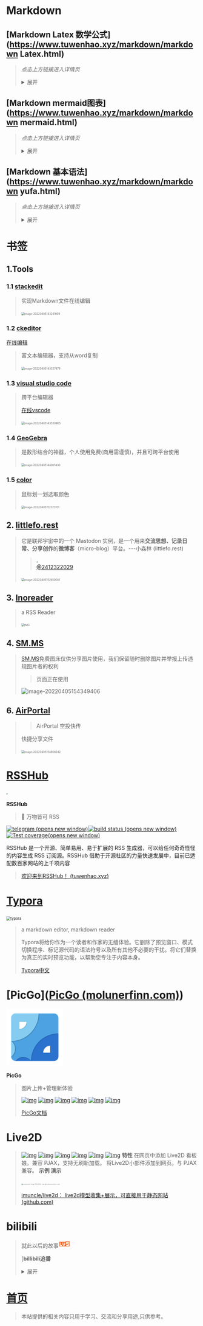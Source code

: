 # Markdown

## [Markdown Latex 数学公式](https://www.tuwenhao.xyz/markdown/markdown Latex.html)

>  *点击上方链接进入详情页* 
>
>  <details>
>  <summary>展开</summary>
>  <iframe  
>  height=400 
>  src="https://www.tuwenhao.xyz/markdown/markdown%20Latex.html"  
>  frameborder=0  
>  allowfullscreen>
>  </iframe>
>  </details>

## [Markdown mermaid图表](https://www.tuwenhao.xyz/markdown/markdown mermaid.html)

>*点击上方链接进入详情页* 
>
><details>
><summary>展开</summary>
><iframe  
>height=400 
>src="https://www.tuwenhao.xyz/markdown/markdown%20mermaid.html"  
>frameborder=0  
>allowfullscreen>
></iframe>
></details>

## [Markdown 基本语法](https://www.tuwenhao.xyz/markdown/markdown yufa.html)

>*点击上方链接进入详情页* 
>
><details>
><summary>展开</summary>
><iframe  
>height=400 
>src="https://www.tuwenhao.xyz/markdown/markdown%20yufa.html"  
>frameborder=0  
>allowfullscreen>
></iframe>
></details>

# 书签

## 1.Tools

### 1.1 [stackedit](https://stackedit.io/app#)

> 实现Markdown文件在线编辑
>
> <img src="https://s2.loli.net/2022/04/05/LjDWa9sZQ21I8mi.png" alt="image-20220405143241699" style="zoom:50%;" />

### 1.2 [ckeditor](https://ckeditor.com/)

[在线编辑](https://kz16.top/ckeditor/)

> 富文本编辑器，支持从word复制
>
> <img src="https://s2.loli.net/2022/04/05/eWP3toqMFpgfu2n.png" alt="image-20220405143327479" style="zoom:50%;" />

### 1.3 [visual studio code](https://code.visualstudio.com/)

> 跨平台编辑器
>
> [在线vscode](https://vscode.dev/)
>
> <img src="https://s2.loli.net/2022/04/05/BGacUV8pqbuH9Wk.png" alt="image-20220405143530965" style="zoom:50%;" />

### 1.4 [GeoGebra](https://www.geogebra.org/)

> 是数形结合的神器，个人使用免费(商用需谨慎)，并且可跨平台使用
>
> <img src="https://s2.loli.net/2022/04/05/37f6zoSBtWJx2qu.png" alt="image-20220405144001430" style="zoom:50%;" />

### 1.5 [color](http://color.aurlien.net/)

> 鼠标划一划选取颜色
>
> <img src="https://s2.loli.net/2022/04/05/dePuJFZ6ApCWnya.png" alt="image-20220405152321701" style="zoom:50%;" />

## 2. [littlefo.rest](https://littlefo.rest/about/more)

>它是联邦宇宙中的一个 Mastodon 实例，是一个用来**交流思想、记录日常、分享创作**的**微博客**（micro-blog）平台。---小森林 (littlefo.rest)
>
>> <img src="https://s3.mashiro.top/mstdn/accounts/avatars/107/800/855/482/994/770/original/87853aee3b3156ee.jpeg" style="zoom:25%;" /><br>[@2412322029](https://littlefo.rest/web/@2412322029)
>
><img src="https://s2.loli.net/2022/04/05/oAitOfEJgNv6dLc.png" alt="image-20220405152650001" style="zoom:50%;" />

## 3. [Inoreader ](https://www.innoreader.com)

> a RSS Reader
>
> <img src="https://s2.loli.net/2022/04/05/QVXrZxScRtFGlCK.png" alt="IMG" style="zoom:50%;" />

## 4. [ SM.MS](https://sm.ms/)

> [SM.MS](https://sm.ms/)免费图床仅供分享图片使用，我们保留随时删除图片并举报上传违规图片者的权利
>
> > 页面正在使用
>
> ![image-20220405154349406](https://s2.loli.net/2022/04/05/HmE46GUiFIoeyPz.png)

## 6. [AirPortal ](https://airportal.cn/)

> > AirPortal 空投快传
> >
>  快捷分享文件
>
> <img src="https://s2.loli.net/2022/04/05/R95M48OhI6ycJrq.png" alt="image-20220405154608242" style="zoom:50%;" />

#  [RSSHub](https://docs.rsshub.app/)

<img src="https://i.loli.net/2019/04/23/5cbeb7e41414c.png" style="zoom:25%;" />

**RSSHub**

> 🍰 万物皆可 RSS

[![telegram](https://img.shields.io/badge/chat-telegram-brightgreen.svg?style=flat-square) (opens new window)](https://t.me/rsshub)[![build status](https://img.shields.io/travis/DIYgod/RSSHub/master.svg?style=flat-square) (opens new window)](https://travis-ci.org/DIYgod/RSSHub)[![Test coverage](https://img.shields.io/codecov/c/github/DIYgod/RSSHub.svg?style=flat-square)(opens new window)](https://codecov.io/github/DIYgod/RSSHub?branch=master)

RSSHub 是一个开源、简单易用、易于扩展的 RSS 生成器，可以给任何奇奇怪怪的内容生成 RSS 订阅源。RSSHub 借助于开源社区的力量快速发展中，目前已适配数百家网站的上千项内容

>[欢迎来到RSSHub！ (tuwenhao.xyz)](http://rss.tuwenhao.xyz:1200/)

# [Typora](https://typora.io/)

<img src="https://www.typora.io/img/icon_256x256.png" alt="typora" style="zoom: 67%;" />

> a markdown editor, markdown reader
>
> Typora将给你作为一个读者和作家的无缝体验。它删除了预览窗口、模式切换程序、标记源代码的语法符号以及所有其他不必要的干扰。将它们替换为真正的实时预览功能，以帮助您专注于内容本身。
>
> [Typora中文](https://www.typora.net/)

# [PicGo]([PicGo (molunerfinn.com)](https://molunerfinn.com/PicGo/))

![img](https://raw.githubusercontent.com/Molunerfinn/test/master/picgo/New%20LOGO-150.png)

**PicGo**

> 图片上传+管理新体验
>
> [![img](https://img.shields.io/badge/code%20style-standard-green.svg?style=flat-square)](https://github.com/Molunerfinn/PicGo/actions) [![img](https://github.com/Molunerfinn/PicGo/workflows/Build/badge.svg)](https://github.com/Molunerfinn/PicGo/actions) [![img](https://img.shields.io/github/downloads/Molunerfinn/PicGo/total.svg?style=flat-square)](https://github.com/Molunerfinn/PicGo/releases) [![img](https://img.shields.io/github/release/Molunerfinn/PicGo.svg?style=flat-square)](https://github.com/Molunerfinn/PicGo/releases/latest) [![img](https://img.shields.io/badge/picgo-convention-blue.svg?style=flat-square)](https://github.com/PicGo/bump-version) [![img](https://img.shields.io/badge/gitter-join%20chat%20%E2%86%92-66ae93.svg?style=flat-square)](https://gitter.im/picgo-all/PicGo?utm_source=share-link&utm_medium=link&utm_campaign=share-link)
>
> [PicGo文档](https://picgo.github.io/PicGo-Doc/zh/)

# Live2D 

> [![img](https://camo.githubusercontent.com/7998890254268d8ed476c9f66d3fa59d21dd354d2090036083c82af4cda2a0eb/68747470733a2f2f666f7274686562616467652e636f6d2f696d616765732f6261646765732f6275696c742d776974682d6c6f76652e737667)](https://camo.githubusercontent.com/7998890254268d8ed476c9f66d3fa59d21dd354d2090036083c82af4cda2a0eb/68747470733a2f2f666f7274686562616467652e636f6d2f696d616765732f6261646765732f6275696c742d776974682d6c6f76652e737667) [![img](https://camo.githubusercontent.com/897aaf91c01b0ed99f2021be8b8e4c6b38659d4012a81de2fafab52f8ed66a41/68747470733a2f2f666f7274686562616467652e636f6d2f696d616765732f6261646765732f757365732d68746d6c2e737667)](https://camo.githubusercontent.com/897aaf91c01b0ed99f2021be8b8e4c6b38659d4012a81de2fafab52f8ed66a41/68747470733a2f2f666f7274686562616467652e636f6d2f696d616765732f6261646765732f757365732d68746d6c2e737667) [![img](https://camo.githubusercontent.com/7b6afe1f2d53ebebe20cfd56eec4b3bcdca275a5668951bec31dda5cff166983/68747470733a2f2f666f7274686562616467652e636f6d2f696d616765732f6261646765732f6d6164652d776974682d6a6176617363726970742e737667)](https://camo.githubusercontent.com/7b6afe1f2d53ebebe20cfd56eec4b3bcdca275a5668951bec31dda5cff166983/68747470733a2f2f666f7274686562616467652e636f6d2f696d616765732f6261646765732f6d6164652d776974682d6a6176617363726970742e737667) [![img](https://camo.githubusercontent.com/713fc830c948c99606b626b98171039046b63135c60dd9b19272c37c062b1e8b/68747470733a2f2f666f7274686562616467652e636f6d2f696d616765732f6261646765732f636f6e7461696e732d6361742d676966732e737667)](https://camo.githubusercontent.com/713fc830c948c99606b626b98171039046b63135c60dd9b19272c37c062b1e8b/68747470733a2f2f666f7274686562616467652e636f6d2f696d616765732f6261646765732f636f6e7461696e732d6361742d676966732e737667) [![img](https://camo.githubusercontent.com/3ea6984b7fbdb3795b2fef76ad8c97900ede538a05fe17af47a15ec34b6d3d3e/68747470733a2f2f666f7274686562616467652e636f6d2f696d616765732f6261646765732f706f77657265642d62792d656c6563747269636974792e737667)](https://camo.githubusercontent.com/3ea6984b7fbdb3795b2fef76ad8c97900ede538a05fe17af47a15ec34b6d3d3e/68747470733a2f2f666f7274686562616467652e636f6d2f696d616765732f6261646765732f706f77657265642d62792d656c6563747269636974792e737667) [![img](https://camo.githubusercontent.com/d254c8ec57078422bc2486574129b1572e7a9d3a1987c444edb87a200aceb05a/68747470733a2f2f666f7274686562616467652e636f6d2f696d616765732f6261646765732f6d616b65732d70656f706c652d736d696c652e737667)](https://camo.githubusercontent.com/d254c8ec57078422bc2486574129b1572e7a9d3a1987c444edb87a200aceb05a/68747470733a2f2f666f7274686562616467652e636f6d2f696d616765732f6261646765732f6d616b65732d70656f706c652d736d696c652e737667)
> **特性**
> 在网页中添加 Live2D 看板娘。兼容 PJAX，支持无刷新加载。
> 将Live2D小部件添加到网页。与 PJAX 兼容。
> **示例 演示**
>
> <img src="https://raw.githubusercontent.com/stevenjoezhang/live2d-widget/master/assets/screenshot-3.png" alt="screenshot-3.png (694×694) (raw.githubusercontent.com)" style="zoom:25%;" />
>
> [imuncle/live2d： live2d模型收集+展示，可直接用于静态网站 (github.com)](https://github.com/imuncle/live2d)

# bilibili

>
>
><div><span id="h-name">就此以后的故事</span><span id="h-ceritification" class="icon"></span><span id="h-gender" class="icon gender male"></span><a href="//www.bilibili.com/html/help.html#k" target="_blank" class="h-level m-level"><svg t="1641540971221" viewBox="0 0 1901 1024" version="1.1" xmlns="http://www.w3.org/2000/svg" p-id="3057" width="30" height="20" class="icon"><path d="M154.916571 169.691429h1609.142858v707.364571h-1609.142858z" fill="#FFFFFF" p-id="3058"></path><path d="M1779.565714 73.142857c24.795429 0 49.590857 24.722286 43.446857 49.444572v747.446857a48.859429 48.859429 0 0 1-49.590857 49.371428H144.603429a48.786286 48.786286 0 0 1-49.590858-49.371428V209.042286c0-24.722286 18.578286-49.444571 49.590858-49.444572h1021.805714v-37.010285c0-24.722286 18.578286-49.444571 49.517714-49.444572h563.565714zM733.037714 264.630857h-49.590857c-18.578286 0-37.156571 18.578286-37.156571 37.083429v302.665143c0 12.507429 0 31.232 6.217143 37.083428l173.348571 172.909714c11.044571 10.971429 36.790857 12.214857 42.349714 12.434286h1.024s31.012571 0 43.373715-12.434286l185.782857-172.909714c6.217143-6.217143 6.217143-18.505143 6.217143-30.866286V307.858286c0-18.505143-18.578286-37.010286-37.156572-37.010286h-49.517714c-18.651429 0-37.156571 18.505143-37.156572 37.010286v277.942857l-105.325714 105.033143-105.325714-104.96V301.714286c0-18.505143-18.505143-37.083429-37.083429-37.083429z m-445.952 0h-49.517714c-18.578286 0-37.156571 18.578286-37.156571 37.083429v488.009143c0 18.505143 18.578286 37.010286 37.156571 37.010285h297.252571c18.578286 0 37.156571-18.505143 37.156572-37.010285v-49.444572c0-18.578286-18.578286-37.083429-37.156572-37.083428H324.242286v-401.554286c0-18.432-18.578286-37.010286-37.156572-37.010286z m1399.661715-92.672h-384c-18.578286 0-37.083429 18.505143-37.083429 37.010286v315.026286c0 18.578286 18.505143 37.083429 37.083429 37.083428h297.252571v142.116572h-297.252571c-18.578286 0-37.083429 18.432-37.083429 37.010285v49.444572c0 18.505143 18.505143 37.083429 37.083429 37.083428h384c18.578286 0 37.156571-18.578286 37.156571-37.083428V474.624c0-18.505143-18.578286-37.083429-37.156571-37.083429h-297.179429V301.641143h297.179429c18.578286 0 37.156571-18.505143 37.156571-37.083429v-55.588571c0-18.505143-18.578286-37.010286-37.156571-37.010286z" fill="#EE672A" p-id="3059" class="bg"></path></svg></a></div></div></div></div>
>
>[**billibili追番**
>
><details>
><summary>展开</summary>
><iframe  
>height=400 
>width=600
>src="https://www.tuwenhao.xyz/markdown/1.html"  
>frameborder=0  
>allowfullscreen>
></iframe>
></details>

# [首页](https://www.tuwenhao.xyz)

> 本站提供的相关内容只用于学习、交流和分享用途,只供参考。

